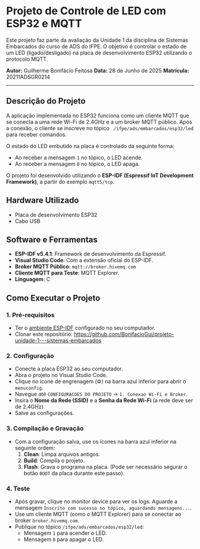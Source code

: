# Projeto de Controle de LED com ESP32 e MQTT

Este projeto faz parte da avaliação da Unidade 1 da disciplina de Sistemas Embarcados do curso de ADS do IFPE. O objetivo é controlar o estado de um LED (ligado/desligado) na placa de desenvolvimento ESP32 utilizando o protocolo MQTT.

**Autor:** Guilherme Bonifácio Feitosa
**Data:** 28 de Junho de 2025
**Matrícula:** 20211ADSGR0214

---

## Descrição do Projeto

A aplicação implementada no ESP32 funciona como um cliente MQTT que se conecta a uma rede Wi-Fi de 2.4GHz e a um broker MQTT público. Após a conexão, o cliente se inscreve no tópico ` /ifpe/ads/embarcados/esp32/led` para receber comandos.

O estado do LED embutido na placa é controlado da seguinte forma:
-   Ao receber a mensagem `1` no tópico, o LED acende.
-   Ao receber a mensagem `0` no tópico, o LED apaga.

O projeto foi desenvolvido utilizando o **ESP-IDF (Espressif IoT Development Framework)**, a partir do exemplo `mqtt5/tcp`.

## Hardware Utilizado

-   Placa de desenvolvimento ESP32 
-   Cabo USB 

## Software e Ferramentas

-   **ESP-IDF v5.4.1**: Framework de desenvolvimento da Espressif.
-   **Visual Studio Code**: Com a extensão oficial do ESP-IDF.
-   **Broker MQTT Público**: `mqtt://broker.hivemq.com`
-   **Cliente MQTT para Teste**: MQTT Explorer.
-   **Linguagem**: C

## Como Executar o Projeto

### 1. Pré-requisitos
- Ter o [ambiente ESP-IDF](https://docs.espressif.com/projects/esp-idf/pt_BR/stable/esp32/get-started/index.html) configurado no seu computador.
- Clonar este repositório: https://github.com/BonifacioGui/projeto-unidade-1---sistemas-embarcados

### 2. Configuração
- Conecte a placa ESP32 ao seu computador.
- Abra o projeto no Visual Studio Code.
- Clique no ícone de engrenagem (⚙️) na barra azul inferior para abrir o `menuconfig`.
- Navegue até `CONFIGURACOES DO PROJETO` -> `1. Conexao Wi-Fi e Broker`.
- Insira o **Nome da Rede (SSID)** e a **Senha da Rede Wi-Fi** (a rede deve ser de 2.4GHz).
- Salve as configurações.

### 3. Compilação e Gravação
- Com a configuração salva, use os ícones na barra azul inferior na seguinte ordem:
  1.  **Clean**: Limpa arquivos antigos.
  2.  **Build**: Compila o projeto.
  3.  **Flash**: Grava o programa na placa. (Pode ser necessário segurar o botão `BOOT` da placa durante este passo).

### 4. Teste
- Após gravar, clique no monitor device para ver os logs. Aguarde a mensagem `Inscrito com sucesso no tópico, aguardando mensagens...`.
- Use um cliente MQTT (como o MQTT Explorer) para se conectar ao broker `broker.hivemq.com`.
- Publique no tópico `/ifpe/ads/embarcados/esp32/led`:
    - Mensagem `1` para acender o LED.
    - Mensagem `0` para apagar o LED.